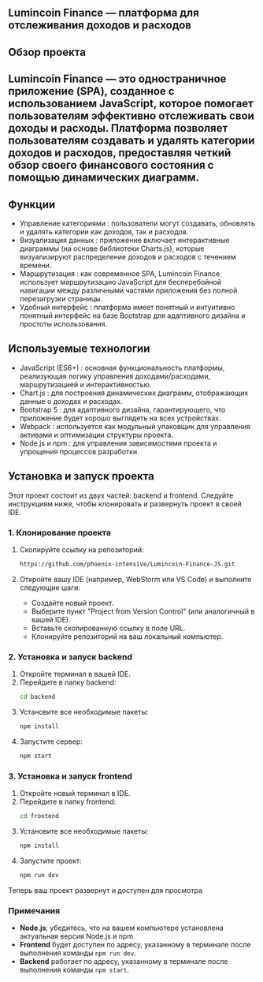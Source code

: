## Lumincoin Finance — платформа для отслеживания доходов и расходов

## Обзор проекта

## Lumincoin Finance — это одностраничное приложение (SPA), созданное с использованием JavaScript, которое помогает пользователям эффективно отслеживать свои доходы и расходы. Платформа позволяет пользователям создавать и удалять категории доходов и расходов, предоставляя четкий обзор своего финансового состояния с помощью динамических диаграмм.
## Функции
* Управление категориями : пользователи могут создавать, обновлять и удалять категории как доходов, так и расходов.
* Визуализация данных : приложение включает интерактивные диаграммы (на основе библиотеки Charts.js), которые визуализируют распределение доходов и расходов с течением времени.
* Маршрутизация : как современное SPA, Lumincoin Finance использует маршрутизацию JavaScript для бесперебойной навигации между различными частями приложения без полной перезагрузки страницы.
* Удобный интерфейс : платформа имеет понятный и интуитивно понятный интерфейс на базе Bootstrap для адаптивного дизайна и простоты использования.
## Используемые технологии
* JavaScript (ES6+) : основная функциональность платформы, реализующая логику управления доходами/расходами, маршрутизацией и интерактивностью.
* Chart.js : для построения динамических диаграмм, отображающих данные о доходах и расходах.
* Bootstrap 5 : для адаптивного дизайна, гарантирующего, что приложение будет хорошо выглядеть на всех устройствах.
* Webpack : используется как модульный упаковщик для управления активами и оптимизации структуры проекта.
* Node.js и npm : для управления зависимостями проекта и упрощения процессов разработки.



## Установка и запуск проекта

Этот проект состоит из двух частей: backend и frontend. Следуйте инструкциям ниже, чтобы клонировать и развернуть проект в своей IDE.

### 1. Клонирование проекта

1. Скопируйте ссылку на репозиторий:  
   ```bash
   https://github.com/phoenix-intensive/Lumincoin-Finance-JS.git
   ```

2. Откройте вашу IDE (например, WebStorm или VS Code) и выполните следующие шаги:
   - Создайте новый проект.
   - Выберите пункт "Project from Version Control" (или аналогичный в вашей IDE).
   - Вставьте скопированную ссылку в поле URL.
   - Клонируйте репозиторий на ваш локальный компьютер.

### 2. Установка и запуск backend

1. Откройте терминал в вашей IDE.
2. Перейдите в папку backend:
   ```bash
   cd backend
   ```
3. Установите все необходимые пакеты:
   ```bash
   npm install
   ```
4. Запустите сервер:
   ```bash
   npm start
   ```

### 3. Установка и запуск frontend

1. Откройте новый терминал в IDE.
2. Перейдите в папку frontend:
   ```bash
   cd frontend
   ```
3. Установите все необходимые пакеты:
   ```bash
   npm install
   ```
4. Запустите проект:
   ```bash
   npm run dev
   ```

Теперь ваш проект развернут и доступен для просмотра

### Примечания

- **Node.js**: убедитесь, что на вашем компьютере установлена актуальная версия Node.js и npm.
- **Frontend** будет доступен по адресу, указанному в терминале после выполнения команды `npm run dev`.
- **Backend** работает по адресу, указанному в терминале после выполнения команды `npm start`.
